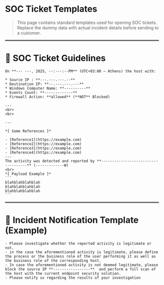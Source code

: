 # SOC Ticket Templates

> This page contains standard templates used for opening SOC tickets.  
> Replace the dummy data with actual incident details before sending to a customer.

<hr style="border-top: 3px double #bbb;">

# 📝 SOC Ticket Guidelines 


````
On **--- ---, 2025, --:---:--PM** (UTC+03:00 — Athens) the host with:

* Source IP : **---.---.---.--** 
* Destination IP: **--.---.---.---**
* Windows Computer Name: **----------**
* Events Count: **-------------**
* Firewall Action: **allowed** (**NOT** Blocked)

---
<br>
<br>

---

*[ Some References ]*

- [Reference1](https://example.com)
- [Reference2](https://example.com)
- [Reference3](https://example.com)
- [Reference4](https://example.com)
---
The activity was detected and reported by **------------------------------------** (-------------W)
<br>
*[ Payload Example ]*
```
blahblahblahblah  
blahblahblahblah  
blahblahblahblah  
```
````




<hr style="border-top: 3px double #bbb;">

# 📝 Incident Notification Template (Example)
```
- Please investigate whether the reported activity is legitimate or not.
- in the case the aforementioned activity is legitimate, please define the process or the business role of the user performing it as well as the business role of the corresponding host.
- In case the aforementioned activity is not deemed legitimate, please block the source IP **-----------------**  and perform a full scan of the host with the current endpoint security solution.
- Please notify us regarding the results of your investigation

```

